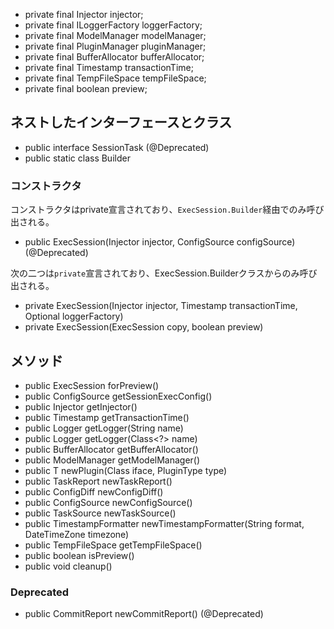 

* private final Injector injector;
* private final ILoggerFactory loggerFactory;
* private final ModelManager modelManager;
* private final PluginManager pluginManager;
* private final BufferAllocator bufferAllocator;
* private final Timestamp transactionTime;
* private final TempFileSpace tempFileSpace;
* private final boolean preview;



## ネストしたインターフェースとクラス

* public interface SessionTask (@Deprecated)
* public static class Builder

### コンストラクタ

コンストラクタはprivate宣言されており、`ExecSession.Builder`経由でのみ呼び出される。

* public ExecSession(Injector injector, ConfigSource configSource) (@Deprecated)

次の二つは`private`宣言されており、ExecSession.Builderクラスからのみ呼び出される。
* private ExecSession(Injector injector, Timestamp transactionTime, Optional<ILoggerFactory> loggerFactory)
* private ExecSession(ExecSession copy, boolean preview)


## メソッド

* public ExecSession forPreview()
* public ConfigSource getSessionExecConfig()
* public Injector getInjector()
* public Timestamp getTransactionTime()
* public Logger getLogger(String name)
* public Logger getLogger(Class<?> name)
* public BufferAllocator getBufferAllocator()
* public ModelManager getModelManager()
* public <T> T newPlugin(Class<T> iface, PluginType type)
* public TaskReport newTaskReport()
* public ConfigDiff newConfigDiff()
* public ConfigSource newConfigSource()
* public TaskSource newTaskSource()
* public TimestampFormatter newTimestampFormatter(String format, DateTimeZone timezone)
* public TempFileSpace getTempFileSpace()
* public boolean isPreview()
* public void cleanup()


### Deprecated

* public CommitReport newCommitReport() (@Deprecated)
